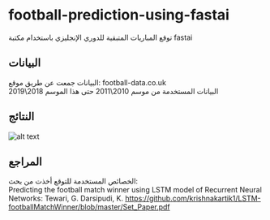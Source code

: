 # football-prediction-using-fastai
توقع المباريات المتبقية للدوري الإنجليزي باستخدام مكتبة fastai


## البيانات
البيانات جمعت عن طريق موقع: football-data.co.uk </br>
البيانات المستخدمة من موسم 2010\2011 حتى هذا الموسم 2018\2019

## النتائج
![alt text](https://github.com/ialeidan/football-prediction-using-fastai/blob/master/nashrah.png)

## المراجع
الخصائص المستخدمة للتوقع أخذت من بحث: </br>
Predicting the football match winner using LSTM
model of Recurrent Neural Networks: Tewari, G. Darsipudi, K. 
https://github.com/krishnakartik1/LSTM-footballMatchWinner/blob/master/Set_Paper.pdf
